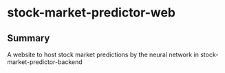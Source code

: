 # stock-market-predictor-web
## Summary
A website to host stock market predictions by the neural network in stock-market-predictor-backend
